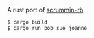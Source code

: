 A rust port of [scrummin-rb](http://github.com/ResourceDataInc/scrummin-rb).

```text
$ cargo build
$ cargo run bob sue joanne
```
